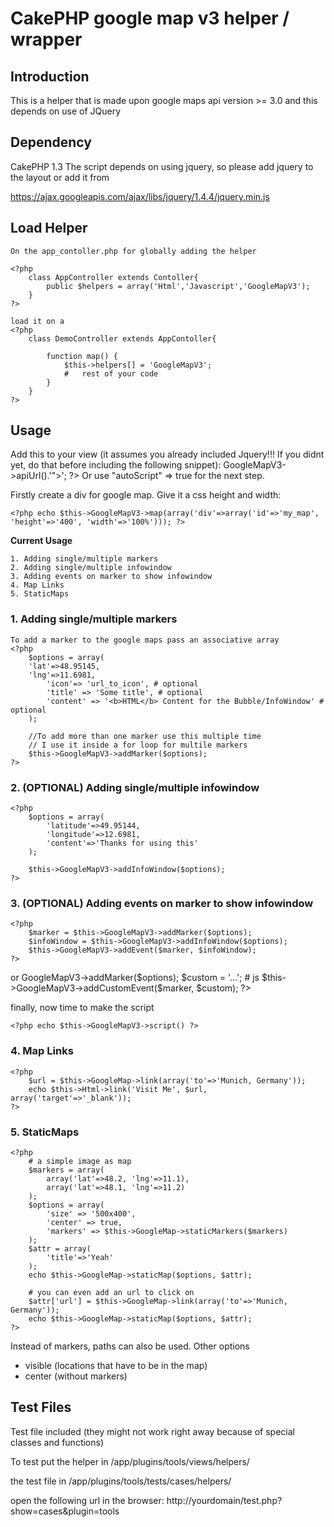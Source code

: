 CakePHP google map v3 helper / wrapper
======================================


Introduction
------------
This is a helper that is made upon google maps api version >= 3.0
and this depends on use of JQuery

Dependency
-----------

CakePHP 1.3
The script depends on using jquery, so please add jquery to the layout
or add it from
   
   https://ajax.googleapis.com/ajax/libs/jquery/1.4.4/jquery.min.js
   
   
Load Helper
-----------
	On the app_contoller.php for globally adding the helper
	
	<?php 	
		class AppController extends Contoller{
			public $helpers = array('Html','Javascript','GoogleMapV3');
		}	
	?>

	load it on a 
	<?php 	
		class DemoController extends AppContoller{
			
			function map() {
				$this->helpers[] = 'GoogleMapV3';
				#	rest of your code		
			}
		}	
	?>
	

Usage
------------

Add this to your view (it assumes you already included Jquery!!! If you didnt yet, do that before including the following snippet):
	<?php
		echo '<script type="text/javascript" src="'.$this->GoogleMapV3->apiUrl().'"></script>';
	?>
Or use "autoScript" => true for the next step.

Firstly create a div for google map. Give it a css height and width:

	<?php echo $this->GoogleMapV3->map(array('div'=>array('id'=>'my_map', 'height'=>'400', 'width'=>'100%'))); ?>


**Current Usage**

	1. Adding single/multiple markers
	2. Adding single/multiple infowindow
	3. Adding events on marker to show infowindow
	4. Map Links
	5. StaticMaps
	
### 1. Adding single/multiple markers

	To add a marker to the google maps pass an associative array
	<?php  
		$options = array(
	    'lat'=>48.95145,
  		'lng'=>11.6981,
			'icon'=> 'url_to_icon', # optional
			'title' => 'Some title', # optional
			'content' => '<b>HTML</b> Content for the Bubble/InfoWindow' # optional
		);

		//To add more than one marker use this multiple time
		// I use it inside a for loop for multile markers
		$this->GoogleMapV3->addMarker($options);
	?>
	
### 2. (OPTIONAL) Adding single/multiple infowindow

	<?php 
		$options = array(
		    'latitude'=>49.95144,
    		'longitude'=>12.6981,
    		'content'=>'Thanks for using this'
		);
		
		$this->GoogleMapV3->addInfoWindow($options);
	?>

### 3. (OPTIONAL) Adding events on marker to show infowindow

	<?php 
		$marker = $this->GoogleMapV3->addMarker($options);
		$infoWindow = $this->GoogleMapV3->addInfoWindow($options);
		$this->GoogleMapV3->addEvent($marker, $infoWindow);
	?>
or
	<?php 
		$marker = $this->GoogleMapV3->addMarker($options);
		$custom = '...'; # js
		$this->GoogleMapV3->addCustomEvent($marker, $custom);
	?>

finally, now time to make the script

	<?php echo $this->GoogleMapV3->script() ?>


### 4. Map Links

	<?php 
		$url = $this->GoogleMap->link(array('to'=>'Munich, Germany'));
		echo $this->Html->link('Visit Me', $url, array('target'=>'_blank'));
	?>
	
	
### 5. StaticMaps

	<?php 
		# a simple image as map
		$markers = array(
			array('lat'=>48.2, 'lng'=>11.1),
			array('lat'=>48.1, 'lng'=>11.2)
		);
		$options = array(
			'size' => '500x400',
			'center' => true,
			'markers' => $this->GoogleMap->staticMarkers($markers)
		);
		$attr = array(
			'title'=>'Yeah'
		);
		echo $this->GoogleMap->staticMap($options, $attr);
		
		# you can even add an url to click on
		$attr['url'] = $this->GoogleMap->link(array('to'=>'Munich, Germany'));
		echo $this->GoogleMap->staticMap($options, $attr);
	?>
Instead of markers, paths can also be used.
Other options
- visible (locations that have to be in the map)
- center (without markers)
	
	
Test Files
-----------------

Test file included (they might not work right away because of special classes and functions)

To test put the helper in 
/app/plugins/tools/views/helpers/

the test file in
/app/plugins/tools/tests/cases/helpers/

open the following url in the browser:
http://yourdomain/test.php?show=cases&plugin=tools
